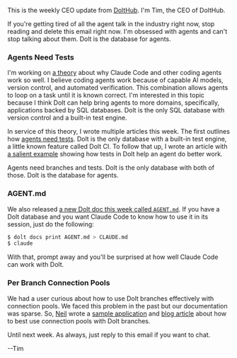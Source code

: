 This is the weekly CEO update from [DoltHub](https://www.dolthub.com/). I'm Tim, the CEO of DoltHub. 

If you're getting tired of all the agent talk in the industry right now, stop reading and delete this email right now. I'm obsessed with agents and can't stop talking about them. Dolt is the database for agents.

### Agents Need Tests

I'm working on [a theory](https://www.dolthub.com/blog/2025-08-06-agents-need-tests/) about why Claude Code and other coding agents work so well. I believe coding agents work because of capable AI models, version control, and automated verification. This combination allows agents to loop on a task until it is known correct. I'm interested in this topic because I think Dolt can help bring agents to more domains, specifically, applications backed by SQL databases. Dolt is the only SQL database with version control and a built-in test engine.

In service of this theory, I wrote multiple articles this week. The first outlines how [agents need tests](https://www.dolthub.com/blog/2025-08-06-agents-need-tests/). Dolt is the only database with a built-in test engine, a little known feature called Dolt CI. To follow that up, I wrote an article with [a salient example](https://www.dolthub.com/blog/2025-08-07-agents-need-tests-example/) showing how tests in Dolt help an agent do better work.

Agents need branches and tests. Dolt is the only database with both of those. Dolt is the database for agents.

### AGENT.md

We also released [a new Dolt doc this week called `AGENT.md`](https://www.dolthub.com/blog/2025-08-05-agent-dot-md/). If you have a Dolt database and you want Claude Code to know how to use it in its session, just do the following:

```sh
$ dolt docs print AGENT.md > CLAUDE.md
$ claude
```

With that, prompt away and you'll be surprised at how well Claude Code can work with Dolt.

### Per Branch Connection Pools

We had a user curious about how to use Dolt branches effectively with connection pools. We faced this problem in the past but our documentation was sparse. So, [Neil](https://www.dolthub.com) wrote a [sample application](https://github.com/dolthub/sudoku-node-app) and [blog article](https://www.dolthub.com/blog/2025-08-04-branch-connection-pooling/) about how to best use connection pools with Dolt branches.

Until next week. As always, just reply to this email if you want to chat.

--Tim